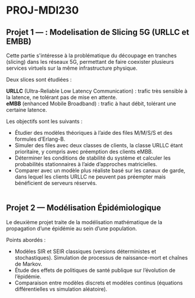 # PROJ-MDI230

## Projet 1 — : Modelisation de Slicing 5G (URLLC et EMBB)<br>
Cette partie s'intéresse à la problématique du découpage en tranches (slicing) dans les réseaux 5G, permettant de faire coexister plusieurs services virtuels sur la même infrastructure physique.

Deux slices sont étudiées :

**URLLC** (Ultra-Reliable Low Latency Communication) : trafic très sensible à la latence, ne tolérant pas de mise en attente.<br>
**eMBB** (enhanced Mobile Broadband) : trafic à haut débit, tolérant une certaine latence.

Les objectifs sont les suivants :<br>
- Étudier des modèles théoriques à l’aide des files M/M/S/S et des formules d’Erlang-B.
- Simuler des files avec deux classes de clients, la classe URLLC étant prioritaire, y compris avec préemption des clients eMBB.
- Déterminer les conditions de stabilité du système et calculer les probabilités stationnaires à l’aide d’approches matricielles.
- Comparer avec un modèle plus réaliste basé sur les canaux de garde, dans lequel les clients URLLC ne peuvent pas préempter mais bénéficient de serveurs réservés.
<br><br>

## Projet 2 — Modélisation Épidémiologique<br>
Le deuxième projet traite de la modélisation mathématique de la propagation d’une épidémie au sein d’une population.

Points abordés :<br>
- Modèles SIR et SEIR classiques (versions déterministes et stochastiques).
Simulation de processus de naissance-mort et chaînes de Markov.<br>
- Étude des effets de politiques de santé publique sur l’évolution de l’épidémie.<br>
- Comparaison entre modèles discrets et modèles continus (équations différentielles vs simulation aléatoire).


